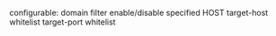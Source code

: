 configurable:
    domain filter
    enable/disable specified HOST
    target-host whitelist
    target-port whitelist
